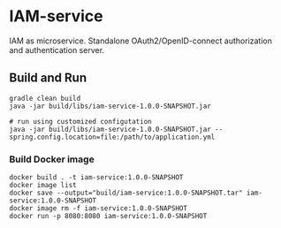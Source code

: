 # IAM-service
IAM as microservice. Standalone OAuth2/OpenID-connect authorization and authentication server. 

## Build and Run
```
gradle clean build
java -jar build/libs/iam-service-1.0.0-SNAPSHOT.jar

# run using customized configutation
java -jar build/libs/iam-service-1.0.0-SNAPSHOT.jar --spring.config.location=file:/path/to/application.yml
```

### Build Docker image 
```
docker build . -t iam-service:1.0.0-SNAPSHOT
docker image list
docker save --output="build/iam-service:1.0.0-SNAPSHOT.tar" iam-service:1.0.0-SNAPSHOT
docker image rm -f iam-service:1.0.0-SNAPSHOT
docker run -p 8080:8080 iam-service:1.0.0-SNAPSHOT
```